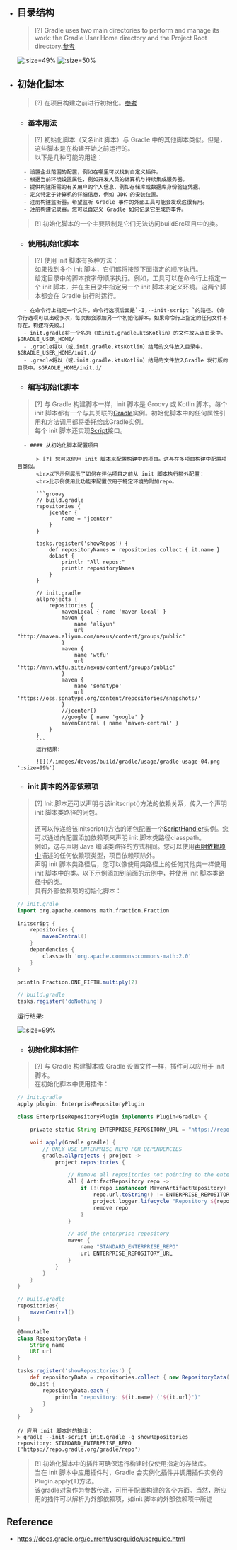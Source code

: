 
* ## 目录结构
    
    > [?] Gradle uses two main directories to perform and manage its work: the Gradle User Home directory and the Project Root directory.[参考](https://docs.gradle.org/current/userguide/directory_layout.html)

    ![](/.images/devops/build/gradle/usage/gradle-usage-02.png ':size=49%')
    ![](/.images/devops/build/gradle/usage/gradle-usage-03.png ':size=50%')

* ## 初始化脚本

    > [?] 在项目构建之前进行初始化。[参考](https://docs.gradle.org/current/userguide/init_scripts.html#init_scripts)

    + ### 基本用法

    > [?] 初始化脚本（又名init 脚本）与 Gradle 中的其他脚本类似。但是，这些脚本是在构建开始之前运行的。
    <br>以下是几种可能的用途：
    
        - 设置企业范围的配置，例如在哪里可以找到自定义插件。
        - 根据当前环境设置属性，例如开发人员的计算机与持续集成服务器。
        - 提供构建所需的有关用户的个人信息，例如存储库或数据库身份验证凭据。
        - 定义特定于计算机的详细信息，例如 JDK 的安装位置。
        - 注册构建监听器。希望监听 Gradle 事件的外部工具可能会发现这很有用。
        - 注册构建记录器。您可以自定义 Gradle 如何记录它生成的事件。

    > [!] 初始化脚本的一个主要限制是它们无法访问buildSrc项目中的类。

    + ### 使用初始化脚本

    > [?] 使用 init 脚本有多种方法：
    <br>如果找到多个 init 脚本，它们都将按照下面指定的顺序执行。
    <br>给定目录中的脚本按字母顺序执行。例如，工具可以在命令行上指定一个 init 脚本，并在主目录中指定另一个 init 脚本来定义环境。这两个脚本都会在 Gradle 执行时运行。 

        - 在命令行上指定一个文件。命令行选项后面是`-I,--init-script `的路径。(命令行选项可以出现多次，每次都会添加另一个初始化脚本。如果命令行上指定的任何文件不存在，构建将失败。)
        - init.gradle将一个名为（或init.gradle.ktsKotlin）的文件放入该目录中。$GRADLE_USER_HOME/
        - .gradle将以（或.init.gradle.ktsKotlin）结尾的文件放入目录中。$GRADLE_USER_HOME/init.d/
        - .gradle将以（或.init.gradle.ktsKotlin）结尾的文件放入Gradle 发行版的目录中。$GRADLE_HOME/init.d/

    + ### 编写初始化脚本

    > [?] 与 Gradle 构建脚本一样，init 脚本是 Groovy 或 Kotlin 脚本。每个 init 脚本都有一个与其关联的[Gradle](https://docs.gradle.org/current/dsl/org.gradle.api.invocation.Gradle.html)实例。初始化脚本中的任何属性引用和方法调用都将委托给此Gradle实例。
    <br>每个 init 脚本还实现[Script](https://docs.gradle.org/current/dsl/org.gradle.api.Script.html)接口。

        - #### 从初始化脚本配置项目

            > [?] 您可以使用 init 脚本来配置构建中的项目。这与在多项目构建中配置项目类似。
            <br>以下示例展示了如何在评估项目之前从 init 脚本执行额外配置：
            <br>此示例使用此功能来配置仅用于特定环境的附加repo。

            ```groovy
            // build.gradle
            repositories {
                jcenter {
                    name = "jcenter"
                }
            }

            tasks.register('showRepos') {
                def repositoryNames = repositories.collect { it.name }
                doLast {
                    println "All repos:"
                    println repositoryNames
                }
            }

            // init.gradle
            allprojects {
                repositories {
                    mavenLocal { name 'maven-local' }
                    maven {
                        name 'aliyun'
                        url "http://maven.aliyun.com/nexus/content/groups/public"
                    }
                    maven {
                        name 'wtfu'
                        url 'http://mvn.wtfu.site/nexus/content/groups/public'
                    }
                    maven { 
                        name 'sonatype'
                        url 'https://oss.sonatype.org/content/repositories/snapshots/'
                    }
                    //jcenter()
                    //google { name 'google' }
                    mavenCentral { name 'maven-central' }
                }
            }
            ```
            运行结果:

            ![](/.images/devops/build/gradle/usage/gradle-usage-04.png ':size=99%')

    + ### init 脚本的外部依赖项

    > [?] Init 脚本还可以声明与该initscript()方法的依赖关系，传入一个声明 init 脚本类路径的闭包。
    <br><br>还可以传递给该initscript()方法的闭包配置一个[ScriptHandler](https://docs.gradle.org/current/javadoc/org/gradle/api/initialization/dsl/ScriptHandler.html)实例。您可以通过向配置添加依赖项来声明 init 脚本类路径classpath。
    <br>例如，这与声明 Java 编译类路径的方式相同。您可以使用[声明依赖项中](https://docs.gradle.org/current/userguide/declaring_dependencies.html#declaring-dependencies)描述的任何依赖项类型，项目依赖项除外。
    <br>声明 init 脚本类路径后，您可以像使用类路径上的任何其他类一样使用 init 脚本中的类。以下示例添加到前面的示例中，并使用 init 脚本类路径中的类。
    <br>具有外部依赖项的初始化脚本：

    ```groovy
    // init.grdle
    import org.apache.commons.math.fraction.Fraction

    initscript {
        repositories {
            mavenCentral()
        }
        dependencies {
            classpath 'org.apache.commons:commons-math:2.0'
        }
    }

    println Fraction.ONE_FIFTH.multiply(2)

    // build.gradle
    tasks.register('doNothing')
    ```

    运行结果:
    
    ![](/.images/devops/build/gradle/usage/gradle-usage-05.png ':size=99%')

    + ### 初始化脚本插件

    > [?] 与 Gradle 构建脚本或 Gradle 设置文件一样，插件可以应用于 init 脚本。
    <br>在初始化脚本中使用插件： 

    ```groovy
    // init.gradle
    apply plugin: EnterpriseRepositoryPlugin

    class EnterpriseRepositoryPlugin implements Plugin<Gradle> {

        private static String ENTERPRISE_REPOSITORY_URL = "https://repo.gradle.org/gradle/repo"

        void apply(Gradle gradle) {
            // ONLY USE ENTERPRISE REPO FOR DEPENDENCIES
            gradle.allprojects { project ->
                project.repositories {

                    // Remove all repositories not pointing to the enterprise repository url
                    all { ArtifactRepository repo ->
                        if (!(repo instanceof MavenArtifactRepository) ||
                            repo.url.toString() != ENTERPRISE_REPOSITORY_URL) {
                            project.logger.lifecycle "Repository ${repo.url} removed. Only $ENTERPRISE_REPOSITORY_URL is allowed"
                            remove repo
                        }
                    }

                    // add the enterprise repository
                    maven {
                        name "STANDARD_ENTERPRISE_REPO"
                        url ENTERPRISE_REPOSITORY_URL
                    }
                }
            }
        }
    }

    // build.gradle
    repositories{
        mavenCentral()
    }

    @Immutable
    class RepositoryData {
        String name
        URI url
    }

    tasks.register('showRepositories') {
        def repositoryData = repositories.collect { new RepositoryData(it.name, it.url) }
        doLast {
            repositoryData.each {
                println "repository: ${it.name} ('${it.url}')"
            }
        }
    }
    ```

    ```shell
    // 应用 init 脚本时的输出：
    > gradle --init-script init.gradle -q showRepositories
    repository: STANDARD_ENTERPRISE_REPO ('https://repo.gradle.org/gradle/repo')
    ```

    > [!] 初始化脚本中的插件可确保运行构建时仅使用指定的存储库。
    <br>当在 init 脚本中应用插件时，Gradle 会实例化插件并调用插件实例的Plugin.apply(T)方法。
    <br>该gradle对象作为参数传递，可用于配置构建的各个方面。当然，所应用的插件可以解析为外部依赖项，如init 脚本的外部依赖项中所述



## Reference
* https://docs.gradle.org/current/userguide/userguide.html
